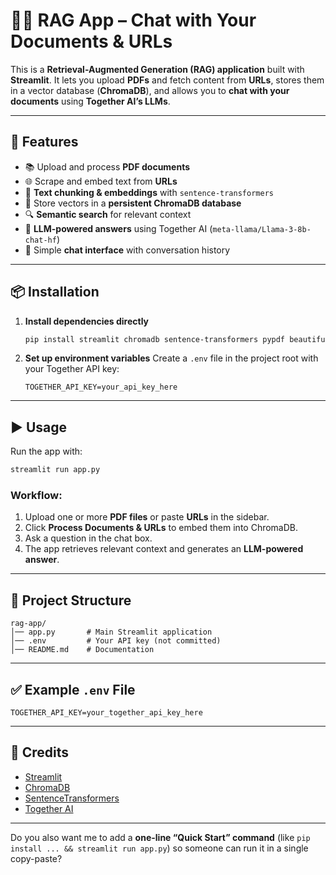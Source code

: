 # 📄🤖 RAG App – Chat with Your Documents & URLs

This is a **Retrieval-Augmented Generation (RAG) application** built with **Streamlit**.
It lets you upload **PDFs** and fetch content from **URLs**, stores them in a vector database (**ChromaDB**), and allows you to **chat with your documents** using **Together AI’s LLMs**.

---

## 🚀 Features

* 📚 Upload and process **PDF documents**
* 🌐 Scrape and embed text from **URLs**
* 🧩 **Text chunking & embeddings** with `sentence-transformers`
* 💾 Store vectors in a **persistent ChromaDB database**
* 🔍 **Semantic search** for relevant context
* 🤖 **LLM-powered answers** using Together AI (`meta-llama/Llama-3-8b-chat-hf`)
* 💬 Simple **chat interface** with conversation history

---

## 📦 Installation

1. **Install dependencies directly**

   ```bash
   pip install streamlit chromadb sentence-transformers pypdf beautifulsoup4 together requests python-dotenv
   ```

2. **Set up environment variables**
   Create a `.env` file in the project root with your Together API key:

   ```
   TOGETHER_API_KEY=your_api_key_here
   ```

---

## ▶️ Usage

Run the app with:

```bash
streamlit run app.py
```

### Workflow:

1. Upload one or more **PDF files** or paste **URLs** in the sidebar.
2. Click **Process Documents & URLs** to embed them into ChromaDB.
3. Ask a question in the chat box.
4. The app retrieves relevant context and generates an **LLM-powered answer**.

---

## 📂 Project Structure

```
rag-app/
│── app.py       # Main Streamlit application
│── .env         # Your API key (not committed)
│── README.md    # Documentation
```

---

## ✅ Example `.env` File

```
TOGETHER_API_KEY=your_together_api_key_here
```

---

## 🙌 Credits

* [Streamlit](https://streamlit.io/)
* [ChromaDB](https://docs.trychroma.com/)
* [SentenceTransformers](https://www.sbert.net/)
* [Together AI](https://www.together.ai/)

---

Do you also want me to add a **one-line “Quick Start” command** (like `pip install ... && streamlit run app.py`) so someone can run it in a single copy-paste?
